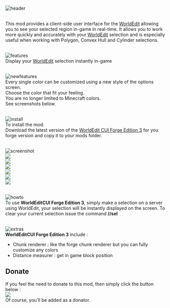 
</br>![header](https://github.com/HexoMod/WorldEditCUI-Forge-Edition-3/raw/master/img/wecui_header.png "")

</br>This mod provides a client-side user interface for the [WorldEdit](https://www.curseforge.com/minecraft/mc-mods/worldedit) allowing you to see your selected region in-game in real-time. It allows you to work more quickly and accurately with your [WorldEdit](https://www.curseforge.com/minecraft/mc-mods/worldedit) selection and is especially useful when working with Polygon, Convex Hull and Cylinder selections.

</br>![features](https://github.com/HexoMod/WorldEditCUI-Forge-Edition-3/raw/master/img/wecui_features.png "")
</br>Display your [WorldEdit](https://www.curseforge.com/minecraft/mc-mods/worldedit) selection instantly in-game

</br>![newfeatures](https://github.com/HexoMod/WorldEditCUI-Forge-Edition-3/raw/master/img/wecui_new_features.png "")
</br>Every single color can be customized using a new style of the options screen.
</br>Choose the color that fit your feeling.
</br>You are no longer limited to Minecraft colors.
</br>See screenshots below.


</br>![install](https://github.com/HexoMod/WorldEditCUI-Forge-Edition-3/raw/master/img/wecui_install.png "")
</br>To install the mod:
</br>Download the latest version of the [WorldEdit CUI Forge Edition 3](http://minecraft.curseforge.com/projects/worldeditcui-forge-edition-3/files) for you forge version and copy it to your mods folder.

</br>![screenshot](https://github.com/HexoMod/WorldEditCUI-Forge-Edition-3/raw/master/img/wecui_screenshots.png "")
</br>![](https://github.com/HexoMod/WorldEditCUI-Forge-Edition-3/raw/master/img/wecui_screenshot_00.png "")
</br>![](https://github.com/HexoMod/WorldEditCUI-Forge-Edition-3/raw/master/img/wecui_screenshot_01.png "")
</br>![](https://github.com/HexoMod/WorldEditCUI-Forge-Edition-3/raw/master/img/wecui_screenshot_02.png "")
</br>![](https://github.com/HexoMod/WorldEditCUI-Forge-Edition-3/raw/master/img/wecui_screenshot_03.png "")
</br>![](https://github.com/HexoMod/WorldEditCUI-Forge-Edition-3/raw/master/img/wecui_screenshot_04.png "")
</br>![](https://github.com/HexoMod/WorldEditCUI-Forge-Edition-3/raw/master/img/wecui_screenshot_05.png "")

</br>![howto](https://github.com/HexoMod/WorldEditCUI-Forge-Edition-3/raw/master/img/wecui_howto.png "")
</br>To use **WorldEditCUI Forge Edition 3**, simply make a selection on a server using WorldEdit, your selection will be instantly displayed on the screen. To clear your current selection issue the command **//sel**

</br>![extras](https://github.com/HexoMod/WorldEditCUI-Forge-Edition-3/raw/master/img/wecui_extras.png "")
</br>**WorldEditCUI Forge Edition 3** include :
- Chunk renderer : like the forge chunk renderer but you can fully customize any colors
- Distance measurer : get in game block position

## Donate
If you feel the need to donate to this mod, then simply click the button below :
</br>[![](https://www.paypalobjects.com/en_GB/i/btn/btn_donate_LG.gif)](https://www.paypal.com/cgi-bin/webscr?cmd=_s-xclick&hosted_button_id=EAFMF2Q28BBXA)
</br>Of course, you'll be added as a donator.
